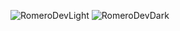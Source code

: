 
![RomeroDevLight](https://github.com/user-attachments/assets/0fadb620-e3ed-43e0-950b-fe6b0c0fc6ae)
![RomeroDevDark](https://github.com/user-attachments/assets/0214a12b-7699-43e0-bd47-11e7c421af5a)
